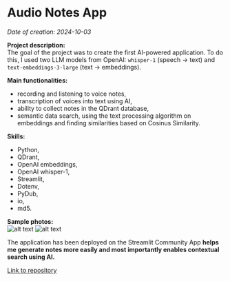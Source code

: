 # Audio Notes App

*Date of creation: 2024-10-03*

**Project description:**<br>
The goal of the project was to create the first AI-powered application. To do this, I used two LLM models from OpenAI: `whisper-1` (speech -> text) and `text-embeddings-3-large` (text -> embeddings). <br>

**Main functionalities:**<br>
- recording and listening to voice notes,<br>
- transcription of voices into text using AI,<br>
- ability to collect notes in the QDrant database,<br>
- semantic data search, using the text processing algorithm on embeddings and finding similarities based on Cosinus Similarity.<br>

**Skills:**<br>
- Python,<br>
- QDrant,<br>
- OpenAI embeddings,<br>
- OpenAI whisper-1,<br>
- Streamlit,<br>
- Dotenv,<br>
- PyDub,<br>
- io,<br>
- md5.

**Sample photos:**<br>
![alt text](data/title.png)
![alt text](data/result.png)

The application has been deployed on the Streamlit Community App **helps me generate notes more easily and most importantly enables contextual search using AI.**

[Link to repository](https://github.com/kasjansmigielski/audio_notes_app)

